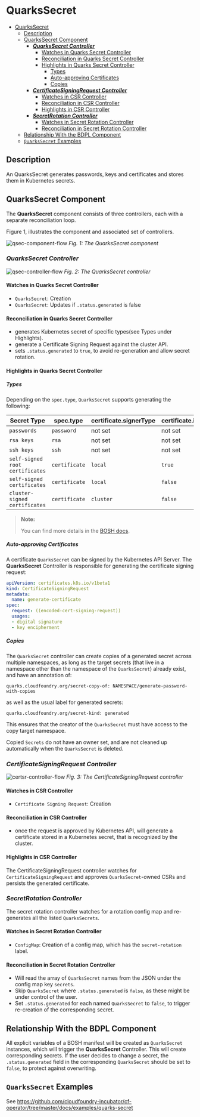 # QuarksSecret

- [QuarksSecret](#quarkssecret)
  - [Description](#description)
  - [QuarksSecret Component](#quarkssecret-component)
    - [**_QuarksSecret Controller_**](#quarkssecret-controller)
      - [Watches in Quarks Secret Controller](#watches-in-quarks-secret-controller)
      - [Reconciliation in Quarks Secret Controller](#reconciliation-in-quarks-secret-controller)
      - [Highlights in Quarks Secret Controller](#highlights-in-quarks-secret-controller)
        - [Types](#types)
        - [Auto-approving Certificates](#auto-approving-certificates)
        - [Copies](#copies)
    - [**_CertificateSigningRequest Controller_**](#certificatesigningrequest-controller)
      - [Watches in CSR Controller](#watches-in-csr-controller)
      - [Reconciliation in CSR Controller](#reconciliation-in-csr-controller)
      - [Highlights in CSR Controller](#highlights-in-csr-controller)
    - [**_SecretRotation Controller_**](#secretrotation-controller)
      - [Watches in Secret Rotation Controller](#watches-in-secret-rotation-controller)
      - [Reconciliation in Secret Rotation Controller](#reconciliation-in-secret-rotation-controller)
  - [Relationship With the BDPL Component](#relationship-with-the-bdpl-component)
  - [`QuarksSecret` Examples](#quarkssecret-examples)

## Description

An QuarksSecret generates passwords, keys and certificates and stores them in Kubernetes secrets.

## QuarksSecret Component

The **QuarksSecret** component consists of three controllers, each with a separate reconciliation loop.

Figure 1, illustrates the component and associated set of controllers.

![qsec-component-flow](quarks_eseccomponent_flow.png)
*Fig. 1: The QuarksSecret component*

### **_QuarksSecret Controller_**

![qsec-controller-flow](quarks_eseccontroller_flow.png)
*Fig. 2: The QuarksSecret controller*


#### Watches in Quarks Secret Controller

- `QuarksSecret`: Creation
- `QuarksSecret`: Updates if `.status.generated` is false

#### Reconciliation in Quarks Secret Controller

- generates Kubernetes secret of specific types(see Types under Highlights).
- generate a Certificate Signing Request against the cluster API.
- sets `.status.generated` to `true`, to avoid re-generation and allow secret rotation.

#### Highlights in Quarks Secret Controller

##### Types

Depending on the `spec.type`, `QuarksSecret` supports generating the following:

| Secret Type                     | spec.type     | certificate.signerType | certificate.isCA |
| ------------------------------- | ------------- | ---------------------- | ---------------- |
| `passwords`                     | `password`    | not set                | not set          |
| `rsa keys`                      | `rsa`         | not set                | not set          |
| `ssh keys`                      | `ssh`         | not set                | not set          |
| `self-signed root certificates` | `certificate` | `local`                | `true`           |
| `self-signed certificates`      | `certificate` | `local`                | `false`          |
| `cluster-signed certificates`   | `certificate` | `cluster`              | `false`          |

> **Note:**
>
> You can find more details in the [BOSH docs](https://bosh.io/docs/variable-types).

##### Auto-approving Certificates

A certificate `QuarksSecret` can be signed by the Kubernetes API Server. The **QuarksSecret** Controller is responsible for generating the certificate signing request:

```yaml
apiVersion: certificates.k8s.io/v1beta1
kind: CertificateSigningRequest
metadata:
  name: generate-certificate
spec:
  request: ((encoded-cert-signing-request))
  usages:
  - digital signature
  - key encipherment
```

##### Copies

The `QuarksSecret` controller can create copies of a generated secret across multiple namespaces, as long as the target secrets (that live in a namespace other than the namespace of the `QuarksSecret`) already exist, and have an annotation of:

```text
quarks.cloudfoundry.org/secret-copy-of: NAMESPACE/generate-password-with-copies
```

as well as the usual label for generated secrets:

```text
quarks.cloudfoundry.org/secret-kind: generated
```

This ensures that the creator of the `QuarksSecret` must have access to the copy target namespace.

Copied `Secrets` do not have an owner set, and are not cleaned up automatically when the `QuarksSecret` is deleted.

### **_CertificateSigningRequest Controller_**

![certsr-controller-flow](quarks_certsrcontroller_flow.png)
*Fig. 3: The CertificateSigningRequest controller*

#### Watches in CSR Controller

- `Certificate Signing Request`: Creation

#### Reconciliation in CSR Controller

- once the request is approved by Kubernetes API, will generate a certificate stored in a Kubernetes secret, that is recognized by the cluster.

#### Highlights in CSR Controller

The CertificateSigningRequest controller watches for `CertificateSigningRequest` and approves `QuarksSecret`-owned CSRs and persists the generated certificate.

### **_SecretRotation Controller_**

The secret rotation controller watches for a rotation config map and re-generates all the listed `QuarksSecrets`.

#### Watches in Secret Rotation Controller

- `ConfigMap`: Creation of a config map, which has the `secret-rotation` label.

#### Reconciliation in Secret Rotation Controller

- Will read the array of `QuarksSecret` names from the JSON under the config map key `secrets`.
- Skip `QuarksSecret` where `.status.generated` is `false`, as these might be under control of the user.
- Set `.status.generated` for each named `QuarksSecret` to `false`, to trigger re-creation of the corresponding secret.

## Relationship With the BDPL Component

All explicit variables of a BOSH manifest will be created as `QuarksSecret` instances, which will trigger the **QuarksSecret** Controller.
This will create corresponding secrets. If the user decides to change a secret, the `.status.generated` field in the corresponding `QuarksSecret` should be set to `false`, to protect against overwriting.

## `QuarksSecret` Examples

See https://github.com/cloudfoundry-incubator/cf-operator/tree/master/docs/examples/quarks-secret
